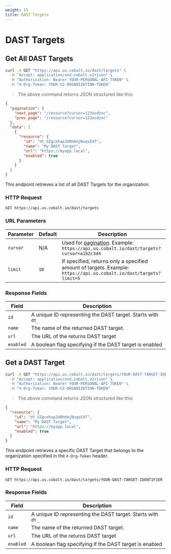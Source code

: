 ```yaml
---
weight: 15
title: DAST Targets
---
```


# DAST Targets

## Get All DAST Targets

```sh
curl -X GET "https://api.us.cobalt.io/dast/targets" \
  -H "Accept: application/vnd.cobalt.v2+json" \
  -H "Authorization: Bearer YOUR-PERSONAL-API-TOKEN" \
  -H "X-Org-Token: YOUR-V2-ORGANIZATION-TOKEN"
```

> The above command returns JSON structured like this:

```json
{
  "pagination": {
    "next_page": "/resource?cursor=123asdzxc",
    "prev_page": "/resource?cursor=123asdzxc"
  },
  "data": [
    {
      "resource": {
        "id": "dt_GZgcehapJUNh6mjNuqsE4T",
        "name": "My DAST Target",
        "url": "https://myapp.local",
        "enabled": true
      }
    }
  ]
}
```

This endpoint retrieves a list of all DAST Targets for the organization.

### HTTP Request

`GET https://api.us.cobalt.io/dast/targets`

### URL Parameters

| Parameter                      | Default | Description                                                                                                                                                                                                                                                                                                   |
|--------------------------------|---------|---------------------------------------------------------------------------------------------------------------------------------------------------------------------------------------------------------------------------------------------------------------------------------------------------------------|
| `cursor`                       | N/A     | Used for [pagination](./#pagination). Example: `https://api.us.cobalt.io/dast/targets?cursor=a1b2c3d4`                                                                                                                                                                                                               |
| `limit`                        | `10`    | If specified, returns only a specified amount of targets. Example: `https://api.us.cobalt.io/dast/targets?limit=5`                                                                                                                                                                              |

### Response Fields

| Field           | Description                                                                         |
|-----------------|-------------------------------------------------------------------------------------|
| `id`      | A unique ID representing the DAST target. Starts with `dt_`                             |
| `name`    | The name of the returned DAST target.                                                  |
| `url`     | The URL of the returns DAST target              |
| `enabled` | A boolean flag specifying if the DAST target is enabled                                |

## Get a DAST Target

```sh
curl -X GET "https://api.us.cobalt.io/dast/targets/YOUR-DAST-TARGET-IDENTIFIER" \
  -H "Accept: application/vnd.cobalt.v2+json" \
  -H "Authorization: Bearer YOUR-PERSONAL-API-TOKEN" \
  -H "X-Org-Token: YOUR-V2-ORGANIZATION-TOKEN"
```

> The above command returns JSON structured like this:

```json
{
  "resource": {
    "id": "dt_GZgcehapJUNh6mjNuqsE4T",
    "name": "My DAST Target",
    "url": "https://myapp.local",
    "enabled": true
  }
}
```

This endpoint retrieves a specific DAST Target that belongs to the organization specified in the `X-Org-Token` header.

### HTTP Request

`GET https://api.us.cobalt.io/dast/targets/YOUR-DAST-TARGET-IDENTIFIER`

### Response Fields

| Field           | Description                                                                         |
|-----------------|-------------------------------------------------------------------------------------|
| `id`      | A unique ID representing the DAST target. Starts with `dt_`                             |
| `name`    | The name of the returned DAST target.                                                  |
| `url`     | The URL of the returns DAST target              |
| `enabled` | A boolean flag specifying if the DAST target is enabled                                |
